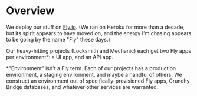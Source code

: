# Overview

We deploy our stuff on [Fly.io](https://fly.io/). (We ran on Heroku for more than a decade, but its spirit appears to have moved on, and the energy I'm chasing appears to be going by the name "Fly" these days.)

Our heavy-hitting projects (Locksmith and Mechanic) each get two Fly apps per environment\*: a UI app, and an API app.

\*"Environment" isn't a Fly term. Each of our projects has a production environment, a staging environment, and maybe a handful of others. We construct an environment out of specifically-provisioned Fly apps, Crunchy Bridge databases, and whatever other services are warranted.
